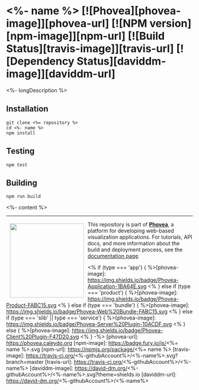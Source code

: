 <%- name %> [![Phovea][phovea-image]][phovea-url] [![NPM version][npm-image]][npm-url] [![Build Status][travis-image]][travis-url] [![Dependency Status][daviddm-image]][daviddm-url]
=====================

<%- longDescription %>

Installation
------------

```
git clone <%= repository %>
cd <%- name %>
npm install
```

Testing
-------

```
npm test
```

Building
--------

```
npm run build
```

<%- content %>

***

<a href="https://caleydo.org"><img src="http://caleydo.org/assets/images/logos/caleydo.svg" align="left" width="200px" hspace="10" vspace="6"></a>
This repository is part of **[Phovea](http://phovea.caleydo.org/)**, a platform for developing web-based visualization applications. For tutorials, API docs, and more information about the build and deployment process, see the [documentation page](http://caleydo.org/documentation/).


<% if (type === 'app') { %>[phovea-image]: https://img.shields.io/badge/Phovea-Application-1BA64E.svg
<% } else if (type === 'product') { %>[phovea-image]: https://img.shields.io/badge/Phovea-Product-FABC15.svg
<% } else if (type === 'bundle') { %>[phovea-image]: https://img.shields.io/badge/Phovea-Web%20Bundle-FABC15.svg
<% } else if (type === 'slib' || type === 'service') { %>[phovea-image]: https://img.shields.io/badge/Phovea-Server%20Plugin-10ACDF.svg
<% } else { %>[phovea-image]: https://img.shields.io/badge/Phovea-Client%20Plugin-F47D20.svg
<% } -%>
[phovea-url]: https://phovea.caleydo.org
[npm-image]: https://badge.fury.io/js/<%= name %>.svg
[npm-url]: https://npmjs.org/package/<%= name %>
[travis-image]: https://travis-ci.org/<%-githubAccount%>/<%-name%>.svg?branch=master
[travis-url]: https://travis-ci.org/<%-githubAccount%>/<%-name%>
[daviddm-image]: https://david-dm.org/<%-githubAccount%>/<%-name%>.svg?theme=shields.io
[daviddm-url]: https://david-dm.org/<%-githubAccount%>/<%-name%>
